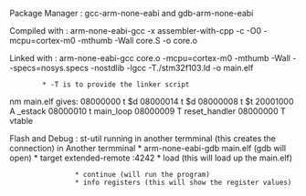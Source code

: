 
Package Manager : gcc-arm-none-eabi and gdb-arm-none-eabi

Compiled with : arm-none-eabi-gcc -x assembler-with-cpp -c -O0 -mcpu=cortex-m0 -mthumb -Wall core.S -o core.o

Linked with : arm-none-eabi-gcc core.o -mcpu=cortex-m0 -mthumb -Wall --specs=nosys.specs -nostdlib -lgcc -T./stm32f103.ld -o main.elf
            
            * -T is to provide the linker script


nm main.elf gives: 
                    08000000 t $d
                    08000014 t $d
                    08000008 t $t
                    20001000 A _estack
                    08000010 t main_loop
                    08000009 T reset_handler
                    08000000 T vtable


Flash and Debug :  st-util running in another termminal (this creates the connection)
                   in Another termminal
                    * arm-none-eabi-gdb main.elf (gdb will open)
                    * target extended-remote :4242
                    * load (this will load up the main.elf)

                    * continue (will run the program)
                    * info registers (this will show the register values)
